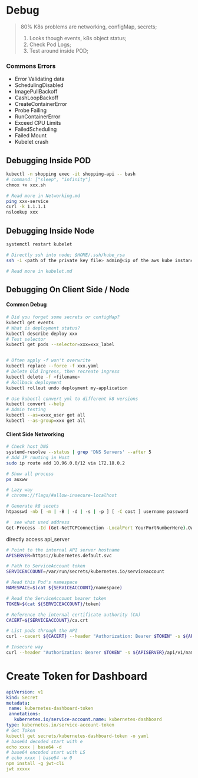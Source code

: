 # Debug
> 80% K8s problems are networking, configMap, secrets;
> 
> 1. Looks though events, k8s object status;
> 2. Check Pod Logs;
> 3. Test around inside POD;

### Commons Errors
- Error Validating data
- SchedulingDisabled
- ImagePullBackoff
- CashLoopBackoff
- CreateContainerError
- Probe Failing
- RunContainerError
- Exceed CPU Limits
- FailedScheduling
- Failed Mount
- Kubelet crash

## Debugging Inside POD
```bash
kubectl -n shopping exec -it shopping-api -- bash
# command: ["sleep", "infinity"]
chmox +x xxx.sh

# Read more in Networking.md
ping xxx-service
curl -k 1.1.1.1
nslookup xxx
```

## Debugging Inside Node
```bash
systemctl restart kubelet

# Directly ssh into node; $HOME/.ssh/kube_rsa
ssh -i <path of the private key file> admin@<ip of the aws kube instances>

# Read more in kubelet.md
```

## Debugging On Client Side / Node
#### Common Debug
```bash
# Did you forget some secrets or configMap?
kubectl get events
# What is deployment status?
kubectl describe deploy xxx
# Test selector
kubectl get pods --selector=xxx=xxx_label


# Often apply -f won't overwrite
kubectl replace --force -f xxx.yaml
# Delete Old Ingress, then recreate ingress
kubectl delete -f <filename>
# Rollback deployment
kubectl rollout undo deployment my-application

# Use kubectl convert yml to different k8 versions
kubectl convert --help
# Admin testing
kubectl --as=xxxx_user get all
kubectl --as-group=xxx get all
```

#### Client Side Networking
```bash
# Check host DNS
systemd-resolve --status | grep 'DNS Servers' --after 5
# Add IP routing in Host
sudo ip route add 10.96.0.0/12 via 172.18.0.2

# Show all process
ps auxww

# Lazy way
# chrome://flags/#allow-insecure-localhost

# Generate k8 secets
htpasswd -nb [ -m | -B | -d | -s | -p ] [ -C cost ] username password

#  see what used address
Get-Process -Id (Get-NetTCPConnection -LocalPort YourPortNumberHere).OwningProcess
```

directly access api_server
```bash
# Point to the internal API server hostname
APISERVER=https://kubernetes.default.svc

# Path to ServiceAccount token
SERVICEACCOUNT=/var/run/secrets/kubernetes.io/serviceaccount

# Read this Pod's namespace
NAMESPACE=$(cat ${SERVICEACCOUNT}/namespace)

# Read the ServiceAccount bearer token
TOKEN=$(cat ${SERVICEACCOUNT}/token)

# Reference the internal certificate authority (CA)
CACERT=${SERVICEACCOUNT}/ca.crt

# List pods through the API
curl --cacert ${CACERT} --header "Authorization: Bearer $TOKEN" -s ${APISERVER}/api/v1/namespaces/shopping/pods/ 

# Insecure way
curl --header "Authorization: Bearer $TOKEN" -s ${APISERVER}/api/v1/namespaces/shopping/pods/ --insecure
```


# Create Token for Dashboard
```yml
apiVersion: v1
kind: Secret
metadata:
 name: kubernetes-dashboard-token
 annotations:
   kubernetes.io/service-account.name: kubernetes-dashboard
type: kubernetes.io/service-account-token
# Get Token
kubectl get secrets/kubernetes-dashboard-token -o yaml
# base64 decoded start with e
echo xxxx | base64 -d
# base64 encoded start with LS 
# echo xxxx | base64 -w 0
npm install -g jwt-cli
jwt xxxxx
```
